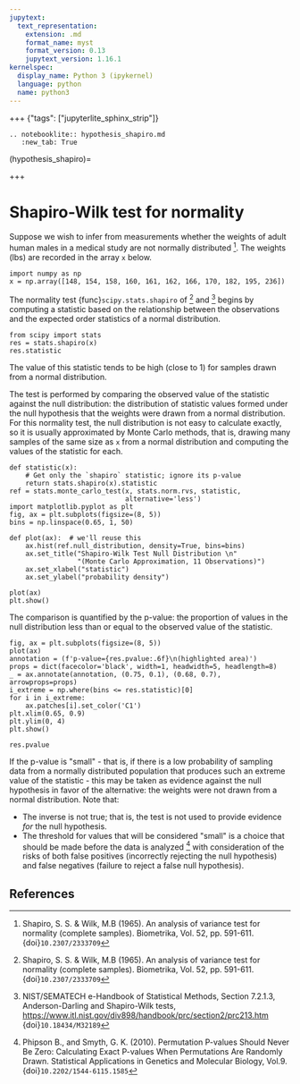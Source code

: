 ```yaml
---
jupytext:
  text_representation:
    extension: .md
    format_name: myst
    format_version: 0.13
    jupytext_version: 1.16.1
kernelspec:
  display_name: Python 3 (ipykernel)
  language: python
  name: python3
---
```


+++ {"tags": ["jupyterlite_sphinx_strip"]}

```{eval-rst}
.. notebooklite:: hypothesis_shapiro.md
   :new_tab: True
```

(hypothesis_shapiro)=

+++

# Shapiro-Wilk test for normality

Suppose we wish to infer from measurements whether the weights of adult human
males in a medical study are not normally distributed [^1]. The weights (lbs)
are recorded in the array `x` below.

```{code-cell}
import numpy as np
x = np.array([148, 154, 158, 160, 161, 162, 166, 170, 182, 195, 236])
```

The normality test {func}`scipy.stats.shapiro` of [^1] and [^2] begins by
computing a statistic based on the relationship between the observations and the
expected order statistics of a normal distribution.

```{code-cell}
from scipy import stats
res = stats.shapiro(x)
res.statistic
```

The value of this statistic tends to be high (close to 1) for samples drawn from
a normal distribution.

The test is performed by comparing the observed value of the statistic against
the null distribution: the distribution of statistic values formed under the
null hypothesis that the weights were drawn from a normal distribution. For this
normality test, the null distribution is not easy to calculate exactly, so it is
usually approximated by Monte Carlo methods, that is, drawing many samples of
the same size as `x` from a normal distribution and computing the values of the
statistic for each.

```{code-cell}
def statistic(x):
    # Get only the `shapiro` statistic; ignore its p-value
    return stats.shapiro(x).statistic
ref = stats.monte_carlo_test(x, stats.norm.rvs, statistic,
                             alternative='less')
import matplotlib.pyplot as plt
fig, ax = plt.subplots(figsize=(8, 5))
bins = np.linspace(0.65, 1, 50)

def plot(ax):  # we'll reuse this
    ax.hist(ref.null_distribution, density=True, bins=bins)
    ax.set_title("Shapiro-Wilk Test Null Distribution \n"
                 "(Monte Carlo Approximation, 11 Observations)")
    ax.set_xlabel("statistic")
    ax.set_ylabel("probability density")

plot(ax)
plt.show()
```

The comparison is quantified by the p-value: the proportion of values in the
null distribution less than or equal to the observed value of the statistic.

```{code-cell}
fig, ax = plt.subplots(figsize=(8, 5))
plot(ax)
annotation = (f'p-value={res.pvalue:.6f}\n(highlighted area)')
props = dict(facecolor='black', width=1, headwidth=5, headlength=8)
_ = ax.annotate(annotation, (0.75, 0.1), (0.68, 0.7), arrowprops=props)
i_extreme = np.where(bins <= res.statistic)[0]
for i in i_extreme:
    ax.patches[i].set_color('C1')
plt.xlim(0.65, 0.9)
plt.ylim(0, 4)
plt.show()
```

```{code-cell}
res.pvalue
```

If the p-value is "small" - that is, if there is a low probability of sampling
data from a normally distributed population that produces such an extreme value
of the statistic - this may be taken as evidence against the null hypothesis in
favor of the alternative: the weights were not drawn from a normal distribution.
Note that:

- The inverse is not true; that is, the test is not used to provide
  evidence *for* the null hypothesis.
- The threshold for values that will be considered "small" is a choice that
  should be made before the data is analyzed [^3] with consideration of the
  risks of both false positives (incorrectly rejecting the null hypothesis)
  and false negatives (failure to reject a false null hypothesis).

## References

[^1]: Shapiro, S. S. & Wilk, M.B (1965). An analysis of variance test for
normality (complete samples). Biometrika, Vol. 52, pp. 591-611.
{doi}`10.2307/2333709`
[^2]: NIST/SEMATECH e-Handbook of Statistical Methods, Section 7.2.1.3,
Anderson-Darling and Shapiro-Wilk tests,
https://www.itl.nist.gov/div898/handbook/prc/section2/prc213.htm
{doi}`10.18434/M32189`
[^3]: Phipson B., and Smyth, G. K. (2010). Permutation P-values Should Never Be
Zero: Calculating Exact P-values When Permutations Are Randomly Drawn.
Statistical Applications in Genetics and Molecular Biology, Vol.9.
{doi}`10.2202/1544-6115.1585`
